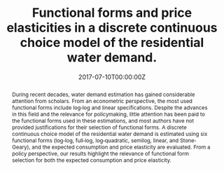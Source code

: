 ---
abstract: During recent decades, water demand estimation has gained considerable attention from scholars. From an econometric perspective, the most used functional forms include log‐log and linear specifications. Despite the advances in this field and the relevance for policymaking, little attention has been paid to the functional forms used in these estimations, and most authors have not provided justifications for their selection of functional forms. A discrete continuous choice model of the residential water demand is estimated using six functional forms (log‐log, full‐log, log‐quadratic, semilog, linear, and Stone‐Geary), and the expected consumption and price elasticity are evaluated. From a policy perspective, our results highlight the relevance of functional form selection for both the expected consumption and price elasticity.
authors:
- Felipe Vasquez Lavin
- admin
- Roberto Ponce Oliva
- Sergio Orrego Suaza

date: "2017-07-10T00:00:00Z"
doi: "10.1002/2016WR020250"
featured: false
image:
  caption: 'Image credit: [**Unsplash**](https://unsplash.com/photos/jdD8gXaTZsc)'
  focal_point: ""
  preview_only: false
projects: []
publication: '*Water Resources Research, 53*(7)'
publication_short: ""
publication_types:
- "2"
publishDate: "2017-07-10T00:00:00Z"
slides:
summary: Lorem ipsum dolor sit amet, consectetur adipiscing elit. Duis posuere tellus
  ac convallis placerat. Proin tincidunt magna sed ex sollicitudin condimentum.
tags:
- Discrete-Continuous Choice Models
- Residential Water Demand
- Water Resources
title: Functional forms and price elasticities in a discrete continuous choice model of the residential water demand.
url_code: ""
url_dataset: ""
url_pdf: ""
url_poster: ""
url_project: ""
url_slides: ""
url_source: ""
url_video: ""
---